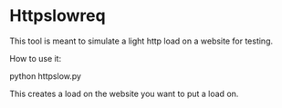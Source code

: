 # Httpslowreq
This tool is meant to simulate a light http load on a website for testing.

How to use it:

python httpslow.py

This creates a load on the website you want to put a load on.
